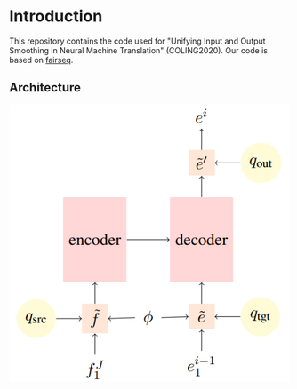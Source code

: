 # Introduction
This repository contains the code used for "Unifying Input and Output Smoothing in Neural Machine Translation" (COLING2020). Our code is based on
[fairseq](https://github.com/pytorch/fairseq).

## Architecture
<div align=center>
<img src="./images/arch.png"/ width="800px">
</div>
